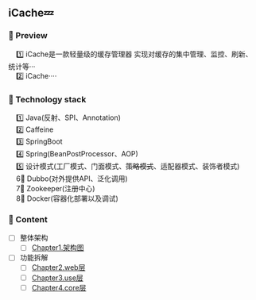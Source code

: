 ## iCache💤

### 📌 Preview
        1️⃣ iCache是一款轻量级的缓存管理器 实现对缓存的集中管理、监控、刷新、统计等···
        
        2️⃣ iCache····

### 📌 Technology stack
        1️⃣ Java(反射、SPI、Annotation)
        
        2️⃣ Caffeine
        
        3️⃣ SpringBoot
        
        4️⃣ Spring(BeanPostProcessor、AOP)
        
        5️⃣ 设计模式(工厂模式、门面模式、~~策略模式~~、适配器模式、装饰者模式) 
       
        6⃣️ Dubbo(对外提供API、泛化调用)
       
        7⃣️ Zookeeper(注册中心)
       
        8⃣️ Docker(容器化部署以及调试)

### 📌 Content 
- [ ] 整体架构
    - [ ] [Chapter1.架构图](https://github.com/zhangz1w3nCode/RedisNote/blob/main/%E5%BC%95%E8%A8%80/%E7%AC%AC1%E7%AB%A0-%E5%BC%95%E8%A8%80%F0%9F%92%AC.md)
- [ ] 功能拆解
    - [ ] [Chapter2.web层](https://github.com/zhangz1w3nCode/RedisNote/blob/main/%E7%AC%AC%E4%B8%80%E9%83%A8%E5%88%86%20%E6%95%B0%E6%8D%AE%E7%BB%93%E6%9E%84%E4%B8%8E%E5%AF%B9%E8%B1%A1/第2章-简单动态字符串📌.md)
    - [ ] [Chapter3.use层](https://github.com/zhangz1w3nCode/RedisNote/blob/main/%E7%AC%AC%E4%B8%80%E9%83%A8%E5%88%86%20%E6%95%B0%E6%8D%AE%E7%BB%93%E6%9E%84%E4%B8%8E%E5%AF%B9%E8%B1%A1/第3章-链表📌.md)
    - [ ] [Chapter4.core层](https://github.com/zhangz1w3nCode/RedisNote/blob/main/%E7%AC%AC%E4%B8%80%E9%83%A8%E5%88%86%20%E6%95%B0%E6%8D%AE%E7%BB%93%E6%9E%84%E4%B8%8E%E5%AF%B9%E8%B1%A1/%E7%AC%AC4%E7%AB%A0-%E5%AD%97%E5%85%B8%F0%9F%93%8C.md)